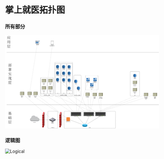 # 掌上就医拓扑图 #

### 所有部分

![All](./Topological-Graph/topological-all.png)

### 逻辑图

![Logical](./Topological-Graph/topological-logical.png)
